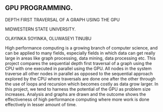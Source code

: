 GPU PROGRAMMING.
---------------
DEPTH FIRST TRAVERSAL OF A GRAPH USING THE GPU 

MIDWESTERN STATE UNIVERSITY.

OLAYINKA SOYINKA, OLUWASEYI TINUBU


High performance computing is a growing branch of computer science, and can be applied to many fields, especially fields in which data
can get really large in areas like graph processing, data mining, data processing etc. This project compares the sequential depth first
traversal of a graph using the CPU with one executed in parallel using the GPU. 
All nodes in the system traverse all other nodes in parallel as opposed to the sequential approach explored by the CPU where traversals
are done one after the other through the use of loops and recursion which becomes costly as data grow larger. In this project, we tend
to harness the potential of the GPU as problem size increases. Analysis and graphs are drawn and the outcome shows the effectiveness
of high performance computing where more work is done effectively in lesser amount of time. 
